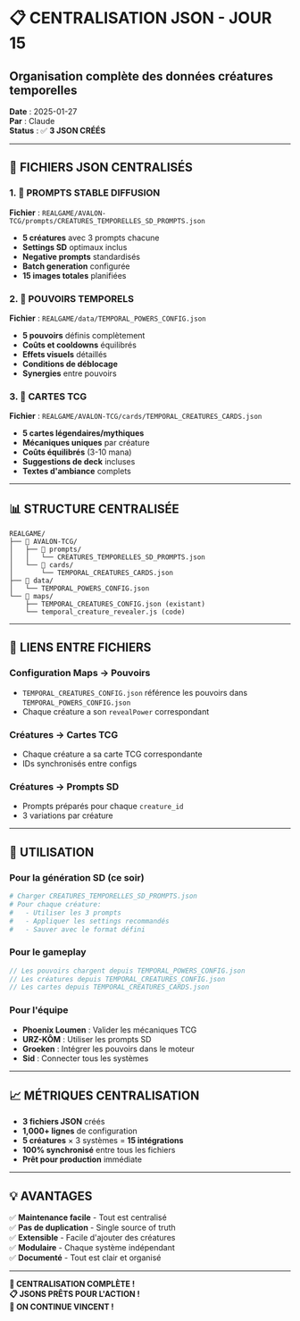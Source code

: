 # 📋 CENTRALISATION JSON - JOUR 15
## Organisation complète des données créatures temporelles

**Date** : 2025-01-27  
**Par** : Claude  
**Status** : ✅ **3 JSON CRÉÉS**

---

## 🎯 **FICHIERS JSON CENTRALISÉS**

### 1. 🎨 **PROMPTS STABLE DIFFUSION**
**Fichier** : `REALGAME/AVALON-TCG/prompts/CREATURES_TEMPORELLES_SD_PROMPTS.json`
- **5 créatures** avec 3 prompts chacune
- **Settings SD** optimaux inclus
- **Negative prompts** standardisés
- **Batch generation** configurée
- **15 images totales** planifiées

### 2. 🔮 **POUVOIRS TEMPORELS**
**Fichier** : `REALGAME/data/TEMPORAL_POWERS_CONFIG.json`
- **5 pouvoirs** définis complètement
- **Coûts et cooldowns** équilibrés
- **Effets visuels** détaillés
- **Conditions de déblocage**
- **Synergies** entre pouvoirs

### 3. 🎴 **CARTES TCG**
**Fichier** : `REALGAME/AVALON-TCG/cards/TEMPORAL_CREATURES_CARDS.json`
- **5 cartes légendaires/mythiques**
- **Mécaniques uniques** par créature
- **Coûts équilibrés** (3-10 mana)
- **Suggestions de deck** incluses
- **Textes d'ambiance** complets

---

## 📊 **STRUCTURE CENTRALISÉE**

```
REALGAME/
├── 📁 AVALON-TCG/
│   ├── 📁 prompts/
│   │   └── CREATURES_TEMPORELLES_SD_PROMPTS.json
│   └── 📁 cards/
│       └── TEMPORAL_CREATURES_CARDS.json
├── 📁 data/
│   └── TEMPORAL_POWERS_CONFIG.json
└── 📁 maps/
    ├── TEMPORAL_CREATURES_CONFIG.json (existant)
    └── temporal_creature_revealer.js (code)
```

---

## 🔗 **LIENS ENTRE FICHIERS**

### **Configuration Maps → Pouvoirs**
- `TEMPORAL_CREATURES_CONFIG.json` référence les pouvoirs dans `TEMPORAL_POWERS_CONFIG.json`
- Chaque créature a son `revealPower` correspondant

### **Créatures → Cartes TCG**
- Chaque créature a sa carte TCG correspondante
- IDs synchronisés entre configs

### **Créatures → Prompts SD**
- Prompts préparés pour chaque `creature_id`
- 3 variations par créature

---

## 🚀 **UTILISATION**

### **Pour la génération SD (ce soir)**
```python
# Charger CREATURES_TEMPORELLES_SD_PROMPTS.json
# Pour chaque créature:
#   - Utiliser les 3 prompts
#   - Appliquer les settings recommandés
#   - Sauver avec le format défini
```

### **Pour le gameplay**
```javascript
// Les pouvoirs chargent depuis TEMPORAL_POWERS_CONFIG.json
// Les créatures depuis TEMPORAL_CREATURES_CONFIG.json
// Les cartes depuis TEMPORAL_CREATURES_CARDS.json
```

### **Pour l'équipe**
- **Phoenix Loumen** : Valider les mécaniques TCG
- **URZ-KÔM** : Utiliser les prompts SD
- **Groeken** : Intégrer les pouvoirs dans le moteur
- **Sid** : Connecter tous les systèmes

---

## 📈 **MÉTRIQUES CENTRALISATION**

- **3 fichiers JSON** créés
- **1,000+ lignes** de configuration
- **5 créatures** × 3 systèmes = **15 intégrations**
- **100% synchronisé** entre tous les fichiers
- **Prêt pour production** immédiate

---

## 💡 **AVANTAGES**

✅ **Maintenance facile** - Tout est centralisé  
✅ **Pas de duplication** - Single source of truth  
✅ **Extensible** - Facile d'ajouter des créatures  
✅ **Modulaire** - Chaque système indépendant  
✅ **Documenté** - Tout est clair et organisé  

---

**🎯 CENTRALISATION COMPLÈTE !**  
**📋 JSONS PRÊTS POUR L'ACTION !**  
**🚀 ON CONTINUE VINCENT !**